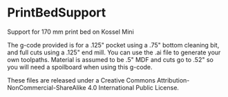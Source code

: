 PrintBedSupport
===============

Support for 170 mm print bed on Kossel Mini

The g-code provided is for a .125" pocket using a .75" bottom cleaning bit, and full cuts using a .125" end mill. You can use the .ai file to generate your own toolpaths.  Material is assumed to be .5" MDF and cuts go to .52" so you will need  a spoilboard when using this g-code.


These files are released under a Creative Commons Attribution-NonCommercial-ShareAlike 4.0 International Public License.
